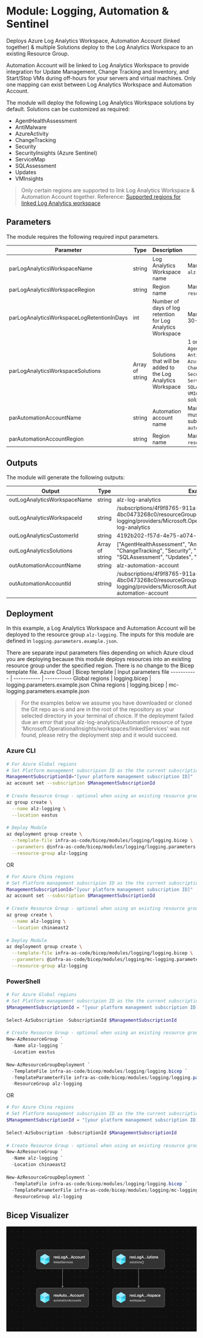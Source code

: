# Module: Logging, Automation & Sentinel

Deploys Azure Log Analytics Workspace, Automation Account (linked together) & multiple Solutions deploy to the Log Analytics Workspace to an existing Resource Group.

Automation Account will be linked to Log Analytics Workspace to provide integration for Update Management, Change Tracking and Inventory, and Start/Stop VMs during off-hours for your servers and virtual machines.  Only one mapping can exist between Log Analytics Workspace and Automation Account.

The module will deploy the following Log Analytics Workspace solutions by default.  Solutions can be customized as required:

- AgentHealthAssessment
- AntiMalware
- AzureActivity
- ChangeTracking
- Security
- SecurityInsights (Azure Sentinel)
- ServiceMap
- SQLAssessment
- Updates
- VMInsights

 > Only certain regions are supported to link Log Analytics Workspace & Automation Account together.  Reference:  [Supported regions for linked Log Analytics workspace
](https://docs.microsoft.com/azure/automation/how-to/region-mappings)

## Parameters

The module requires the following required input parameters.

Parameter | Type | Description | Requirement | Example
----------- | ---- | ----------- | ----------- | -------
parLogAnalyticsWorkspaceName | string | Log Analytics Workspace name | Mandatory input, default: `alz-log-analytics` | `alz-log-analytics`
parLogAnalyticsWorkspaceRegion | string | Region name | Mandatory input, default: `resourceGroup().location` | `eastus`
parLogAnalyticsWorkspaceLogRetentionInDays | int | Number of days of log retention for Log Analytics Workspace | Mandatory input between 30-730, default: `365` | `365`
parLogAnalyticsWorkspaceSolutions | Array of string | Solutions that will be added to the Log Analytics Workspace | 1 or more of `AgentHealthAssessment`, `AntiMalware`, `AzureActivity`, `ChangeTracking`, `Security`, `SecurityInsights`, `ServiceMap`, `SQLAssessment`, `Updates`, `VMInsights`, default:  *all solutions*  | Empty: `[]`<br />1 Solution: `["SecurityInsights"]`<br />Many Solutions: `["SecurityInsights","VMInsights"]`
parAutomationAccountName | string | Automation account name | Mandatory input, name must be unique in the subscription, default: `alz-automation-account` | `alz-automation-account`
parAutomationAccountRegion | string | Region name | Mandatory input, default: `resourceGroup().location` | `eastus`

## Outputs

The module will generate the following outputs:

Output | Type | Example
------ | ---- | --------
outLogAnalyticsWorkspaceName | string | alz-log-analytics
outLogAnalyticsWorkspaceId | string | /subscriptions/4f9f8765-911a-4a6d-af60-4bc0473268c0/resourceGroups/alz-logging/providers/Microsoft.OperationalInsights/workspaces/alz-log-analytics
outLogAnalyticsCustomerId | string | 4192b202-f57d-4e75-a074-d215aa2acb49
outLogAnalyticsSolutions | Array of string | ["AgentHealthAssessment", "AntiMalware","AzureActivity", "ChangeTracking", "Security", "SecurityInsights", "ServiceMap", "SQLAssessment", "Updates", "VMInsights"]
outAutomationAccountName | string | alz-automation-account
outAutomationAccountId | string | /subscriptions/4f9f8765-911a-4a6d-af60-4bc0473268c0/resourceGroups/alz-logging/providers/Microsoft.Automation/automationAccounts/alz-automation-account

## Deployment

In this example, a Log Analytics Workspace and Automation Account will be deployed to the resource group `alz-logging`.  The inputs for this module are defined in `logging.parameters.example.json`.

There are separate input parameters files depending on which Azure cloud you are deploying because this module deploys resources into an existing resource group under the specified region. There is no change to the Bicep template file.
Azure Cloud | Bicep template | Input parameters file
 ----------- | ----------- | -----------
 Global regions |  logging.bicep |  logging.parameters.example.json
 China regions  |  logging.bicep |  mc-logging.parameters.example.json

> For the examples below we assume you have downloaded or cloned the Git repo as-is and are in the root of the repository as your selected directory in your terminal of choice.
> If the deployment failed due an error that your alz-log-analytics/Automation resource of type 'Microsoft.OperationalInsights/workspaces/linkedServices' was not found, please retry the deployment step and it would succeed.

### Azure CLI
```bash
# For Azure Global regions  
# Set Platform management subscripion ID as the the current subscription 
ManagementSubscriptionId="[your platform management subscription ID]"
az account set --subscription $ManagementSubscriptionId

# Create Resource Group - optional when using an existing resource group
az group create \
  --name alz-logging \
  --location eastus

# Deploy Module 
az deployment group create \
  --template-file infra-as-code/bicep/modules/logging/logging.bicep \
  --parameters @infra-as-code/bicep/modules/logging/logging.parameters.example.json \
  --resource-group alz-logging
```
OR
```bash
# For Azure China regions  
# Set Platform management subscripion ID as the the current subscription 
ManagementSubscriptionId="[your platform management subscription ID]"
az account set --subscription $ManagementSubscriptionId

# Create Resource Group - optional when using an existing resource group
az group create \
  --name alz-logging \
  --location chinaeast2

# Deploy Module 
az deployment group create \
  --template-file infra-as-code/bicep/modules/logging/logging.bicep \
  --parameters @infra-as-code/bicep/modules/logging/mc-logging.parameters.example.json \
  --resource-group alz-logging
```

### PowerShell

```powershell
# For Azure Global regions
# Set Platform management subscripion ID as the the current subscription 
$ManagementSubscriptionId = "[your platform management subscription ID]"

Select-AzSubscription -SubscriptionId $ManagementSubscriptionId

# Create Resource Group - optional when using an existing resource group
New-AzResourceGroup `
  -Name alz-logging `
  -Location eastus

New-AzResourceGroupDeployment `
  -TemplateFile infra-as-code/bicep/modules/logging/logging.bicep `
  -TemplateParameterFile infra-as-code/bicep/modules/logging/logging.parameters.example.json `
  -ResourceGroup alz-logging
```
OR
```powershell
# For Azure China regions
# Set Platform management subscripion ID as the the current subscription 
$ManagementSubscriptionId = "[your platform management subscription ID]"

Select-AzSubscription -SubscriptionId $ManagementSubscriptionId

# Create Resource Group - optional when using an existing resource group
New-AzResourceGroup `
  -Name alz-logging `
  -Location chinaeast2

New-AzResourceGroupDeployment `
  -TemplateFile infra-as-code/bicep/modules/logging/logging.bicep `
  -TemplateParameterFile infra-as-code/bicep/modules/logging/mc-logging.parameters.example.json `
  -ResourceGroup alz-logging
```

## Bicep Visualizer

![Bicep Visualizer](media/bicepVisualizer.png "Bicep Visualizer")
